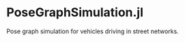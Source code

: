 PoseGraphSimulation.jl
======================

Pose graph simulation for vehicles driving in street networks.
